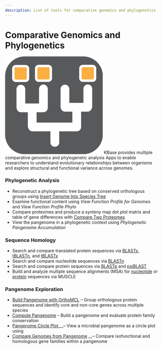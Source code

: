 ```yaml
---
description: List of tools for comparative genomics and phylogenetics
---
```


# Comparative Genomics and Phylogenetics

![](../../.gitbook/assets/comparative.jpg) KBase provides multiple comparative genomics and phylogenetic analysis Apps to enable researchers to understand evolutionary relationships between organisms and explore structural and functional variance across genomes.

### **Phylogenetic Analysis**

* Reconstruct a phylogenetic tree based on conserved orthologous groups using [Insert Genome Into Species Tree](https://narrative.kbase.us/#appcatalog/app/l.m/insert_set_of_genomes_into_species_tree_generic)
* Examine functional content using _View Function Profile for Genomes_ and _View Function Profile Phylo_
* Compare proteomes and produce a synteny map dot plot matrix and table of gene differences with [Compare Two Proteomes](https://narrative.kbase.us/#appcatalog/app/l.m/compare_two_proteomes_generic)
* View the pangenome in a phylogenetic context using _Phylogenetic Pangenome Accumulation_

### Sequence Homology

* Search and compare translated protein sequences via [BLASTx](https://narrative.kbase.us/#catalog/apps/kb_blast/BLASTx_Search/release), [tBLASTn](https://narrative.kbase.us/#catalog/apps/kb_blast/tBLASTn_Search/release), and [tBLASTx](https://narrative.kbase.us/#catalog/apps/kb_blast/tBLASTx_Search/release)
* Search and compare nucleotide sequences via [BLASTn](https://narrative.kbase.us/#catalog/apps/kb_blast/BLASTn_Search/release)
* Search and compare protein sequences via [BLASTp](https://narrative.kbase.us/#catalog/apps/kb_blast/BLASTp_Search/release) and [psiBLAST](https://narrative.kbase.us/#catalog/apps/kb_blast/psiBLAST_msa_start_Search/release)
* Build and analyze multiple sequence alignments \(MSA\) for [nucleotide](https://narrative.kbase.us/#catalog/apps/kb_muscle/MUSCLE_nuc/release) or [protein](https://narrative.kbase.us/#catalog/apps/kb_muscle/MUSCLE_prot/release) sequences via MUSCLE

### **Pangenome Exploration** 

*  [Build Pangenome with OrthoMCL](https://narrative.kbase.us/#appcatalog/app/PangenomeOrthomcl/build_pangenome_with_orthomcl/release) – Group orthologous protein sequences and identify core and non-core genes across multiple species
* [Compute Pangenome](https://narrative.kbase.us/#appcatalog/app/l.m/compute_pangenome) – Build a pangenome and evaluate protein family conservation 
* [Pangenome Circle Plot ](https://narrative.kbase.us/#catalog/apps/kb_phylogenomics/view_pan_circle_plot/release) __– View a microbial pangenome as a circle plot using  
* [Compare Genomes from Pangenome](https://narrative.kbase.us/#appcatalog/app/l.m/genome_comparison_from_pangenome)  __– Compare isofunctional and homologous gene families within a pangenome 



